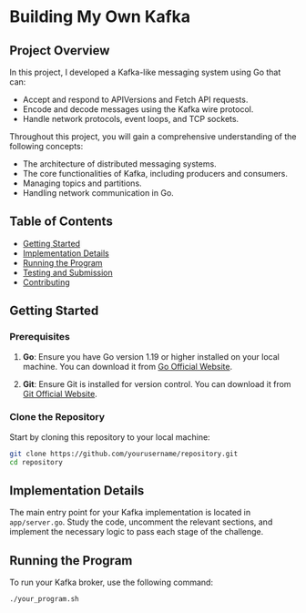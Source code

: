 # Building My Own Kafka

## Project Overview

In this project, I developed a Kafka-like messaging system using Go that can:
- Accept and respond to APIVersions and Fetch API requests.
- Encode and decode messages using the Kafka wire protocol.
- Handle network protocols, event loops, and TCP sockets.

Throughout this project, you will gain a comprehensive understanding of the following concepts:
- The architecture of distributed messaging systems.
- The core functionalities of Kafka, including producers and consumers.
- Managing topics and partitions.
- Handling network communication in Go.

## Table of Contents

- [Getting Started](#getting-started)
- [Implementation Details](#implementation-details)
- [Running the Program](#running-the-program)
- [Testing and Submission](#testing-and-submission)
- [Contributing](#contributing)

## Getting Started

### Prerequisites

1. **Go**: Ensure you have Go version 1.19 or higher installed on your local machine. You can download it from [Go Official Website](https://golang.org/).

2. **Git**: Ensure Git is installed for version control. You can download it from [Git Official Website](https://git-scm.com/).

### Clone the Repository

Start by cloning this repository to your local machine:

```bash
git clone https://github.com/yourusername/repository.git
cd repository
```
## Implementation Details

The main entry point for your Kafka implementation is located in `app/server.go`. Study the code, uncomment the relevant sections, and implement the necessary logic to pass each stage of the challenge.

## Running the Program  

To run your Kafka broker, use the following command:

```bash
./your_program.sh
